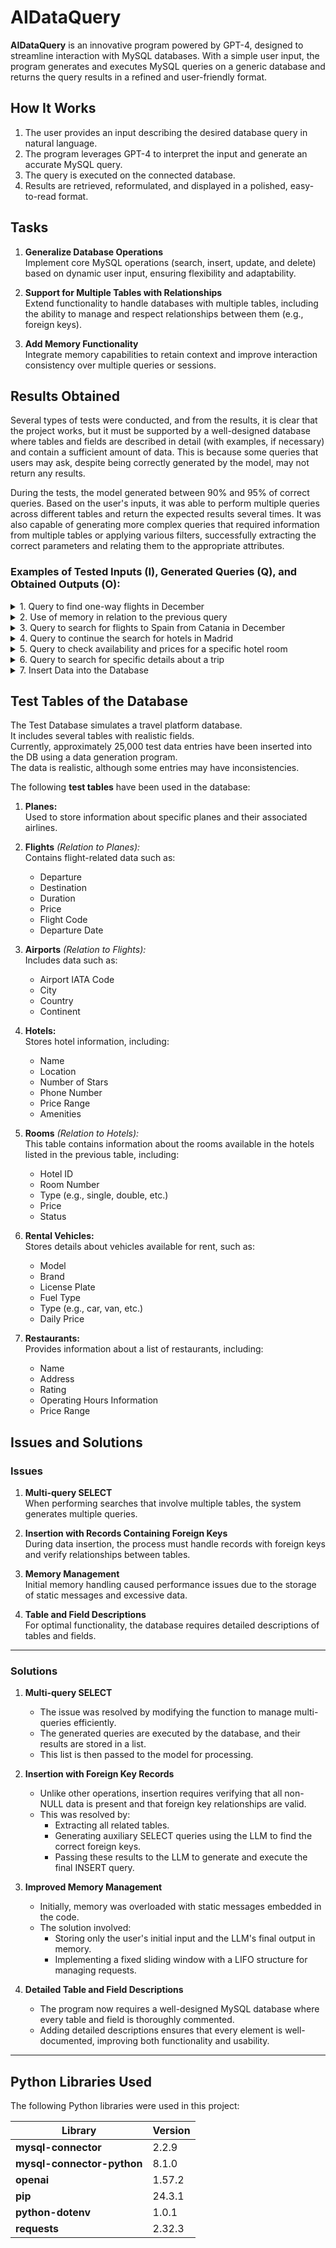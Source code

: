 # AIDataQuery

**AIDataQuery** is an innovative program powered by GPT-4, designed to streamline interaction with MySQL databases. With a simple user input, the program generates and executes MySQL queries on a generic database and returns the query results in a refined and user-friendly format.

## How It Works
1. The user provides an input describing the desired database query in natural language.
2. The program leverages GPT-4 to interpret the input and generate an accurate MySQL query.
3. The query is executed on the connected database.
4. Results are retrieved, reformulated, and displayed in a polished, easy-to-read format.

## Tasks

1. **Generalize Database Operations**  
   Implement core MySQL operations (search, insert, update, and delete) based on dynamic user input, ensuring flexibility and adaptability.

2. **Support for Multiple Tables with Relationships**  
   Extend functionality to handle databases with multiple tables, including the ability to manage and respect relationships between them (e.g., foreign keys).

3. **Add Memory Functionality**  
   Integrate memory capabilities to retain context and improve interaction consistency over multiple queries or sessions.

## Results Obtained

Several types of tests were conducted, and from the results, it is clear that the project works, but it must be supported by a well-designed database where tables and fields are described in detail (with examples, if necessary) and contain a sufficient amount of data. This is because some queries that users may ask, despite being correctly generated by the model, may not return any results.

During the tests, the model generated between 90% and 95% of correct queries. Based on the user's inputs, it was able to perform multiple queries across different tables and return the expected results several times. It was also capable of generating more complex queries that required information from multiple tables or applying various filters, successfully extracting the correct parameters and relating them to the appropriate attributes.

### Examples of Tested Inputs (I), Generated Queries (Q), and Obtained Outputs (O):

<details><summary>1. Query to find one-way flights in December</summary>

   - **I** - "Tell me how many flights are departing from Catania this month and find the cheapest and fastest one."
   - **Q** - 
     ```sql
     SELECT COUNT(*)
     FROM voli
     WHERE partenza = 'CTA' AND MONTH(data) = 12 AND YEAR(data) = 2024;

     SELECT *
     FROM voli
     WHERE partenza = 'CTA' AND MONTH(data) = 12 AND YEAR(data) = 2024
     ORDER BY prezzo_biglietto ASC, durata ASC
     LIMIT 1;
     ```
   - **O** - 
     ```
     This month, there are 191 flights departing from Catania. The cheapest and fastest flight departs from Catania (CTA) at 01:10 on December 19, 2024, with destination Warsaw (WAW). The flight code is AZ103, and its duration is 20 minutes. However, the flight has been cancelled. The final ticket price would have been 21.51 euros.
     ```
</details>

<details><summary>2. Use of memory in relation to the previous query</summary>

   - **I** - "That's fine, now look for a return flight, preferably within 3 to 7 days."
   - **Q** - 
     ```sql
     SELECT *
     FROM voli
     WHERE partenza = 'WAW' AND destinazione = 'CTA'
     AND DATE(data) BETWEEN '2024-12-22' AND '2024-12-26'
     ORDER BY prezzo_biglietto ASC, durata ASC;
     ```
   - **O** - 
     ```
     I found two return flight options from Warsaw (WAW) to Catania (CTA) in the requested period:

     1. The first flight departs on December 23, 2024, at 02:10. The flight duration is 240 minutes, and the flight code is RY107. The final ticket price is 509.17 euros.
     2. The second flight departs on December 23, 2024, at 15:50. The flight duration is 60 minutes, and the flight code is FR102. The final ticket price is 570.16 euros.

     Choose based on your preferred time and cost.
     ```
</details>

<details><summary>3. Query to search for flights to Spain from Catania in December</summary>

   - **I** - "Find a flight to a city in Spain from Catania this month."
   - **Q** - 
     ```sql
     SELECT * 
     FROM voli
     WHERE partenza = 'CTA'
     AND destinazione IN (
         SELECT codice_IATA 
         FROM aeroporti 
         WHERE paese = 'Spagna'
     )
     AND DATE(data) BETWEEN '2024-12-01' AND '2024-12-31';        
     ```
   - **O** - 
     ```
     Here are the available flights from Catania to Spain in December 2024:
     1. **Catania (CTA) - Madrid (MAD)**
        - Date and Time: December 4, 2024, 04:40
        - Duration: 280 minutes
        - Flight Code: RY104
        - Status: Completed
        - Ticket Price: €241.23
     2. **Catania (CTA) - Madrid (MAD)**
        - Date and Time: December 27, 2024, 07:00
        - Duration: 150 minutes
        - Flight Code: RY110
        - Status: Scheduled
        - Ticket Price: €495.57
     3. **Catania (CTA) - Barcelona (BCN)**
        - Date and Time: December 26, 2024, 16:40
        - Duration: 110 minutes
        - Flight Code: RY107
        - Status: Delayed
        - Ticket Price: €186.69
     Note: Some flights may have been cancelled.
     ```
</details>

<details><summary>4. Query to continue the search for hotels in Madrid</summary>

   - **I** - "Okay, now give me a list of 10 hotels in Madrid."
   - **Q** - 
     ```sql
     SELECT * 
     FROM hotel
     WHERE luogo = 'Madrid'
     LIMIT 10;        
     ```
   - **O** - 
     ```
     Here are some hotels in Madrid for you to choose from:
     1. **Burnett, Miranda and Walker Hotel**
        - Stars: 3
        - Price Range: Luxury
        - Amenities: Gym, Pool
        - Phone: 95081188844814
        - Email: melissa16@example.net
     2. **Thompson-Stokes Hotel**
        - Stars: 4
        - Price Range: Luxury
        - Amenities: Breakfast Included, Gym
        - Phone: 42039939366966
        - Email: mary38@example.org
     3. **Hayes and Sons Hotel**
        - Stars: 1
        - Price Range: Medium
        - Amenities: Pool, Breakfast Included, Gym, Free Wi-Fi
        - Phone: 14039933323232
        - Email: xbarber@example.com
     4. **Casey PLC Hotel**
        - Stars: 2
        - Price Range: Medium
        - Amenities: Gym, Pool, Free Wi-Fi, Room Service, SPA
        - Phone: 76099999988888
        - Email: jamesellis@example.org
     If you need more information or a different type of hotel, let me know!
     ```
</details>

<details><summary>5. Query to check availability and prices for a specific hotel room</summary>

   - **I** - "Take the first hotel you found and check the availability and prices of rooms."
   - **Q** - 
     ```sql
     SELECT * 
     FROM stanze
     WHERE id_hotel = 70;
     ```
   - **O** - 
     ```
     Here is the availability and room prices for the "Burnett, Miranda and Walker Hotel":
     1. **Room 397**
        - Type: Double
        - Price per night: €95.91
        - Status: Available
        - View: City
     2. **Room 781**
        - Type: Suite
        - Price per night: €249.37
        - Status: Available
        - View: City

     Occupied or unavailable rooms have been excluded. If you need more information or wish to book a room, let me know!
     ```
</details>

<details><summary>6. Query to search for specific details about a trip</summary>

   - **I** - "I want to travel in December, departing from Catania to Paris, find the cheapest round-trip flights, a place to stay with available rooms that have a sea view, a pool, and a gym, an affordable electric vehicle, and 4 highly rated restaurants."
   - **Q** - 
     ```sql
     SELECT *
     FROM voli
     WHERE partenza = 'CTA' AND destinazione = 'CDG' AND MONTH(data) = 12
     ORDER BY prezzo_biglietto ASC
     LIMIT 1;

     SELECT *
     FROM voli
     WHERE partenza = 'CDG' AND destinazione = 'CTA' AND MONTH(data) = 12
     ORDER BY prezzo_biglietto ASC
     LIMIT 1;

     SELECT hotel.nome, stanze.*
     FROM hotel
     JOIN stanze ON hotel.id = stanze.id_hotel
     WHERE hotel.luogo = 'Parigi'
     AND stanze.vista = 'mare'
     AND stanze.stato = 'libera'
     AND hotel.servizi LIKE '%piscina%'
     AND hotel.servizi LIKE '%palestra%'
     LIMIT 1;

     SELECT *
     FROM veicoli_noleggio
     WHERE tipo = 'Auto' AND carburante = 'Elettrico' AND disponibilita = TRUE
     ORDER BY prezzo_giornaliero ASC
     LIMIT 1;

     SELECT *
     FROM ristoranti
     WHERE citta = 'Parigi'
     ORDER BY valutazione_media DESC
     LIMIT 4;         
     ```
   - **O** - 
     ```
     Here are the options found for your trip to Paris:
     **Cheapest Flights:**
     - Outbound: Flight FR100 from Catania (CTA) to Paris (CDG) on December 14, 2024, at 16:20. Price: €224.59.
     - Return: Flight AZ106 from Paris (CDG) to Catania (CTA) on December 26, 2024, at 21:20. Price: €246.91.
     **Hotel:**
     - Williams LLC Hotel in Paris. Room: Suite with Sea View.
     **Electric Vehicle:**
     - Model: BMW i3, Daily Price: €65.00.
     **Top Rated Restaurants in Paris:**
     1. Robinson, Sanchez and Baker Restaurant - Rating: 4.98
     2. Pierce, Martinez and George Restaurant - Rating: 4.97
     3. Pratt, Young and Duran Restaurant - Rating: 4.94
     4. Flores, Peters and Ruiz Restaurant - Rating: 4.93
     These are the best options found for your trip.
     ```
</details>

<details><summary>7. Insert Data into the Database</summary>

   - **I** - "The flight BA573 departs from Milan Malpensa (MXP) and arrives at London Heathrow (LHR). The departure is scheduled for December 21, 2024, at 09:00, and the flight duration is 120 minutes. The flight is scheduled for the morning and currently has 0 passengers. The flight is scheduled, with gate B3 for departure and gate C7 for destination. The plane used is a Boeing 737. The base price of the flight is 150.00 euros, and the final ticket price is 200.00 euros."
   - **Q** - 
     ```sql
     INSERT INTO voli (partenza, destinazione, data, durata, codice_volo, fascia_oraria, num_passeggeri, stato_volo, gate_partenza, gate_destinazione, aereo_id, prezzo_base, prezzo_biglietto)
     VALUES ('MXP', 'LHR', '2024-12-21 09:00:00', 120, 'BA573', 'Mattina', 0, 'Programmato', 'B3', 'C7', 1, 150.00, 200.00);
     ```
   - **O** - 
     ```
     Query executed without returning rows
     ```
</details>

## Test Tables of the Database

The Test Database simulates a travel platform database.  
It includes several tables with realistic fields.  
Currently, approximately 25,000 test data entries have been inserted into the DB using a data generation program.  
The data is realistic, although some entries may have inconsistencies.  

The following **test tables** have been used in the database:

1. **Planes:**  
   Used to store information about specific planes and their associated airlines.

2. **Flights** *(Relation to Planes):*  
   Contains flight-related data such as:  
   - Departure  
   - Destination  
   - Duration  
   - Price  
   - Flight Code  
   - Departure Date  

3. **Airports** *(Relation to Flights):*  
   Includes data such as:  
   - Airport IATA Code  
   - City  
   - Country  
   - Continent  

4. **Hotels:**  
   Stores hotel information, including:  
   - Name  
   - Location  
   - Number of Stars  
   - Phone Number  
   - Price Range  
   - Amenities  

5. **Rooms** *(Relation to Hotels):*  
   This table contains information about the rooms available in the hotels listed in the previous table, including:  
   - Hotel ID  
   - Room Number  
   - Type (e.g., single, double, etc.)  
   - Price  
   - Status  

6. **Rental Vehicles:**  
   Stores details about vehicles available for rent, such as:  
   - Model  
   - Brand  
   - License Plate  
   - Fuel Type  
   - Type (e.g., car, van, etc.)  
   - Daily Price  

7. **Restaurants:**  
   Provides information about a list of restaurants, including:  
   - Name  
   - Address  
   - Rating  
   - Operating Hours Information  
   - Price Range  

## Issues and Solutions

### Issues

1. **Multi-query SELECT**  
   When performing searches that involve multiple tables, the system generates multiple queries.  

2. **Insertion with Records Containing Foreign Keys**  
   During data insertion, the process must handle records with foreign keys and verify relationships between tables.  

3. **Memory Management**  
   Initial memory handling caused performance issues due to the storage of static messages and excessive data.  

4. **Table and Field Descriptions**  
   For optimal functionality, the database requires detailed descriptions of tables and fields.  

---

### Solutions

1. **Multi-query SELECT**  
   - The issue was resolved by modifying the function to manage multi-queries efficiently.  
   - The generated queries are executed by the database, and their results are stored in a list.  
   - This list is then passed to the model for processing.  

2. **Insertion with Foreign Key Records**  
   - Unlike other operations, insertion requires verifying that all non-NULL data is present and that foreign key relationships are valid.  
   - This was resolved by:  
     - Extracting all related tables.  
     - Generating auxiliary SELECT queries using the LLM to find the correct foreign keys.  
     - Passing these results to the LLM to generate and execute the final INSERT query.  

3. **Improved Memory Management**  
   - Initially, memory was overloaded with static messages embedded in the code.  
   - The solution involved:  
     - Storing only the user's initial input and the LLM's final output in memory.  
     - Implementing a fixed sliding window with a LIFO structure for managing requests.  

4. **Detailed Table and Field Descriptions**  
   - The program now requires a well-designed MySQL database where every table and field is thoroughly commented.  
   - Adding detailed descriptions ensures that every element is well-documented, improving both functionality and usability.  

---
## Python Libraries Used

The following Python libraries were used in this project:

| Library                | Version  |
|------------------------|----------|
| **mysql-connector**    | 2.2.9    |
| **mysql-connector-python** | 8.1.0 |
| **openai**             | 1.57.2   |
| **pip**                | 24.3.1   |
| **python-dotenv**      | 1.0.1    |
| **requests**           | 2.32.3   |

